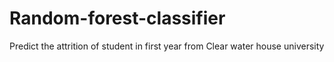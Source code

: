 # Random-forest-classifier
Predict the attrition of student in first year from Clear water house university
